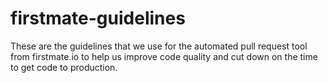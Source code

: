 # firstmate-guidelines
These are the guidelines that we use for the automated pull request tool from firstmate.io to help us improve code quality and cut down on the time to get code to production. 
